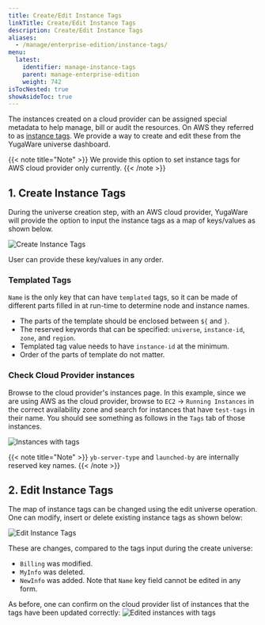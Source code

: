 ```yaml
---
title: Create/Edit Instance Tags
linkTitle: Create/Edit Instance Tags
description: Create/Edit Instance Tags
aliases:
  - /manage/enterprise-edition/instance-tags/
menu:
  latest:
    identifier: manage-instance-tags
    parent: manage-enterprise-edition
    weight: 742
isTocNested: true
showAsideToc: true
---
```


The instances created on a cloud provider can be assigned special metadata to help manage, bill or audit the resources. On AWS they referred to as
[instance tags](https://docs.aws.amazon.com/AWSEC2/latest/UserGuide/Using_Tags.html). We provide a way to create and edit these from the
YugaWare universe dashboard.

{{< note title="Note" >}}
We provide this option to set instance tags for AWS cloud provider only currently.
{{< /note >}}

## 1. Create Instance Tags
During the universe creation step, with an AWS cloud provider, YugaWare will provide the option to input the instance tags as a map of keys/values as shown below.

![Create Instance Tags](/images/ee/inst-tags-1.png)

User can provide these key/values in any order.

### Templated Tags
`Name` is the only key that can have `templated` tags, so it can be made of different parts filled in at run-time to determine node and instance names.
   - The parts of the template should be enclosed between `${` and `}`.
   - The reserved keywords that can be specified: `universe`, `instance-id`, `zone`, and `region`.
   - Templated tag value needs to have `instance-id` at the minimum.
   - Order of the parts of template do not matter.

### Check Cloud Provider instances

Browse to the cloud provider's instances page. In this example, since we are using AWS as the cloud provider, browse to `EC2` -> `Running Instances`
in the correct availability zone and search for instances that have `test-tags` in their name. You should see something as follows in the
`Tags` tab of those instances.

![Instances with tags](/images/ee/inst-tags-aws-1.png)

{{< note title="Note" >}}
`yb-server-type` and `launched-by` are internally reserved key names.
{{< /note >}}

## 2. Edit Instance Tags

The map of instance tags can be changed using the edit universe operation. One can modify, insert or delete existing instance tags as shown below:

![Edit Instance Tags](/images/ee/inst-tags-2.png)

These are changes, compared to the tags input during the create universe:
- `Billing` was modified.
- `MyInfo` was deleted.
- `NewInfo` was added.
Note that `Name` key field cannot be edited in any form.

As before, one can confirm on the cloud provider list of instances that the tags have been updated correctly:
![Edited instances with tags](/images/ee/inst-tags-aws-2.png)
